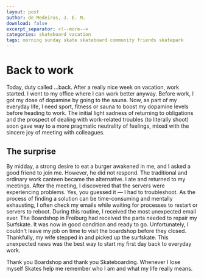 ```yaml
---
layout: post
author: de Medeiros, J. E. M.
download: false
excerpt_separator: <!--more-->
categories: skateboard vacation
tags: morning sunday skate skateboard community friends skatepark
---
```


# Back to work
Today, duty called ...back. After a really nice week on vacation, work started. I went to my office where I can work better anyway. Before work, I got my dose of dopamine by going to the sauna. Now, as part of my everyday life, I need sport, fitness or sauna to boost my dopamine levels before heading to work. The initial light sadness of returning to obligations and the prospect of dealing with work-related troubles (to literally shoot) soon gave way to a more pragmatic neutrality of feelings, mixed with the sincere joy of meeting with colleagues.
<!--more-->

## The surprise

By midday, a strong desire to eat a burger awakened in me, and I asked a good friend to join me. However, he did not respond. The traditional and ordinary work canteen became the alternative. I ate and returned to my meetings. After the meeting, I discovered that the servers were experiencing problems. Yes, you guessed it — I had to troubleshoot. As the process of finding a solution can be time-consuming and mentally exhausting, I often check my emails while waiting for processes to restart or servers to reboot. During this routine, I received the most unexpected email ever. The Boardshop in Freiburg had received the parts needed to repair my Surfskate. It was now in good condition and ready to go. Unfortunately, I couldn't leave my job on time to visit the boardshop before they closed. Thankfully, my wife stepped in and picked up the surfskate. This unexpected news was the best way to start my first day back to everyday work.

Thank you Boardshop and thank you Skateboarding. Whenever I lose myself Skates help me remember who I am and what my life really means. 
